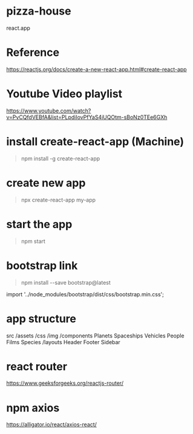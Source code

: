 # pizza-house
react.app

# Reference
https://reactjs.org/docs/create-a-new-react-app.html#create-react-app

# Youtube Video playlist
https://www.youtube.com/watch?v=PvCQfdVEBfA&list=PLpdiIovPfYaS4iUQOtm-sBoNz0TEe6GXh

# install create-react-app (Machine)
> npm install -g create-react-app

# create new app
> npx create-react-app my-app

# start the app
> npm start

# bootstrap link
> npm install --save bootstrap@latest

<!-- index.js -->
  import '../node_modules/bootstrap/dist/css/bootstrap.min.css';

# app structure
src
    /assets
        /css
        /img
   /components
        Planets
        Spaceships 
        Vehicles
        People
        Films 
        Species
   /layouts
        Header
        Footer
        Sidebar

# react router
https://www.geeksforgeeks.org/reactjs-router/

# npm axios
https://alligator.io/react/axios-react/